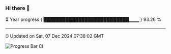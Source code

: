 ### Hi there 👋

⏳ Year progress { ███████████████████████████▁▁▁ } 93.26 %

---

⏰ Updated on Sat, 07 Dec 2024 07:38:02 GMT

![Progress Bar CI](https://github.com/IshwaranRudhara/GIT-ACTION/workflows/Progress%20Bar%20CI/badge.svg)
